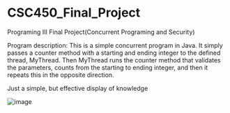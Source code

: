 # CSC450_Final_Project
Programing III Final Project(Concurrent Programing and Security)

Program description:
This is a simple concurrent program in Java. It simply passes a counter method with a starting and ending integer to the defined thread, MyThread. Then MyThread runs the counter method that validates the parameters, counts from the starting to ending integer, and then it repeats this in the opposite direction.

Just a simple, but effective display of knowledge

![image](https://user-images.githubusercontent.com/77639928/124301903-b3158a80-db1d-11eb-8a42-0815a3c2d5dd.png)
